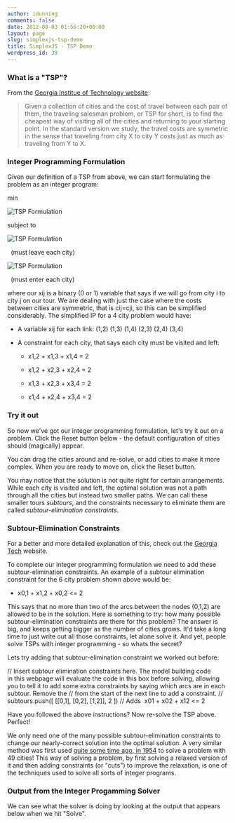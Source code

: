 ```yaml
---
author: idunning
comments: false
date: 2012-08-03 01:56:20+00:00
layout: page
slug: simplexjs-tsp-demo
title: SimplexJS - TSP Demo
wordpress_id: 39
---
```


### What is a "TSP"?



From the [Georgia Institue of Technology website](http://www.tsp.gatech.edu/problem/index.html):


> Given a collection of cities and the cost of travel between each pair of them, the traveling salesman problem, or TSP for short, is to find the cheapest way of visiting all of the cities and returning to your starting point. In the standard version we study, the travel costs are symmetric in the sense that traveling from city X to city Y costs just as much as traveling from Y to X.




### Integer Programming Formulation




Given our definition of a TSP from above, we can start formulating the problem as an integer program:











min


![TSP Formulation](http://idunning.scripts.mit.edu/blog/wp-content/uploads/2012/08/tsp_obj.png)








subject to


![TSP Formulation](http://idunning.scripts.mit.edu/blog/wp-content/uploads/2012/08/tsp_con1.png)


  (must leave each city)








![TSP Formulation](http://idunning.scripts.mit.edu/blog/wp-content/uploads/2012/08/tsp_con2.png)


  (must enter each city)




where our xij is a binary (0 or 1) variable that says if we will go from city i to city j on our tour. We are dealing with just the case where the costs between cities are symmetric, that is cij=cji, so this can be simplified considerably. The simplified IP for a 4 city problem would have:



	
  * A variable xij for each link: (1,2) (1,3) (1,4) (2,3) (2,4) (3,4)

	
  * A constraint for each city, that says each city must be visited and left:

	
    * x1,2 + x1,3 + x1,4 = 2

	
    * x1,2 + x2,3 + x2,4 = 2

	
    * x1,3 + x2,3 + x3,4 = 2

	
    * x1,4 + x2,4 + x3,4 = 2







### Try it out


So now we've got our integer programming formulation, let's try it out on a problem. Click the Reset button below - the default configuration of cities should (magically) appear.




  






You can drag the cities around and re-solve, or add cities to make it more complex. When you are ready to move on, click the Reset button.

You may notice that the solution is not quite right for certain arrangements. While each city is visited and left, the optimal solution was not a path through all the cities but instead two smaller paths. We can call these smaller tours _subtours_, and the constraints necessary to eliminate them are called _subtour-elimination constraints_.


### Subtour-Elimination Constraints


For a better and more detailed explanation of this, check out the [Georgia Tech](http://www.tsp.gatech.edu/methods/opt/subtour.htm) website.

To complete our integer programming formulation we need to add these subtour-elimination constraints. An example of a subtour elimination constraint for the 6 city problem shown above would be:



	
  * x0,1 + x1,2 + x0,2 <= 2


This says that no more than two of the arcs between the nodes (0,1,2) are allowed to be in the solution. Here is something to try: how many possible subtour-elimination constraints are there for this problem? The answer is big, and keeps getting bigger as the number of cities grows. It'd take a long time to just write out all those constraints, let alone solve it. And yet, people solve TSPs with integer programming - so whats the secret?

Lets try adding that subtour-elimination constraint we worked out before:


// Insert subtour elimination constraints here. The model building code in this webpage will evaluate the code in this box before solving, allowing you to tell it to add some extra constraints by saying which arcs are in each subtour. Remove the // from the start of the next line to add a constraint.
// subtours.push([ [[0,1], [0,2], [1,2]], 2 ]) // Adds  x01 + x02 + x12 <= 2


Have you followed the above instructions? Now re-solve the TSP above. Perfect!

We only need one of the many possible subtour-elimination constraints to change our nearly-correct solution into the optimal solution. A very similar method was first used [quite some time ago, in 1954](http://www.tsp.gatech.edu/methods/dfj/index.html) to solve a problem with 49 cities! This way of solving a problem, by first solving a relaxed version of it and then adding constraints (or "cuts") to improve the relaxation, is one of the techniques used to solve all sorts of integer programs.


### Output from the Integer Progamming Solver


We can see what the solver is doing by looking at the output that appears below when we hit "Solve".







